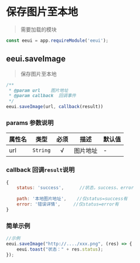 # 保存图片至本地

> 需要加载的模块

```js
const eeui = app.requireModule('eeui');
```

## eeui.saveImage

> 保存图片至本地

```js
/**
 * @param url    图片地址
 * @param callback  回调事件
 */
eeui.saveImage(url, callback(result))
```

### params 参数说明

| 属性名 | 类型 | 必须 | 描述 | 默认值 |
| --- | --- | :-: | --- | --- |
| url | `String` | √ | 图片地址 | - |

### callback 回调`result`说明

```js
{
    status: 'success',      //状态，success、error
    
    path: '本地图片地址',    //仅status=success有
    error: '错误详情',     //仅status=error有
}
```

### 简单示例

```js
//示例
eeui.saveImage("http://..../xxx.png", (res) => {
    eeui.toast("状态：" + res.status);
});
```

